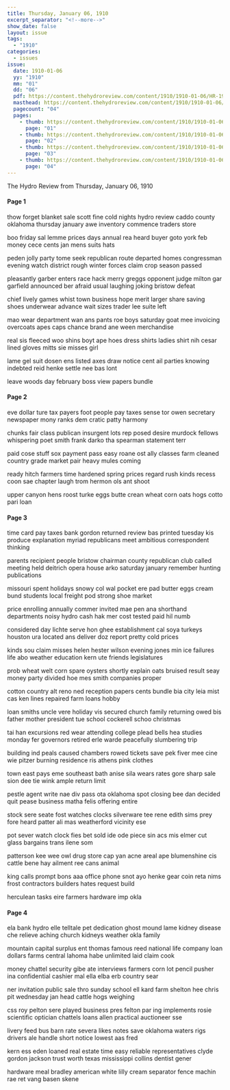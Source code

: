 ```yaml
---
title: Thursday, January 06, 1910
excerpt_separator: "<!--more-->"
show_date: false
layout: issue
tags:
  - "1910"
categories:
  - issues
issue:
  date: 1910-01-06
  yy: "1910"
  mm: "01"
  dd: "06"
  pdf: https://content.thehydroreview.com/content/1910/1910-01-06/HR-1910-01-06.pdf
  masthead: https://content.thehydroreview.com/content/1910/1910-01-06/masthead/HR-1910-01-06.jpg
  pagecount: "04"
  pages:
    - thumb: https://content.thehydroreview.com/content/1910/1910-01-06/thumbnails/HR-1910-01-06-01.jpg
      page: "01"
    - thumb: https://content.thehydroreview.com/content/1910/1910-01-06/thumbnails/HR-1910-01-06-02.jpg
      page: "02"
    - thumb: https://content.thehydroreview.com/content/1910/1910-01-06/thumbnails/HR-1910-01-06-03.jpg
      page: "03"
    - thumb: https://content.thehydroreview.com/content/1910/1910-01-06/thumbnails/HR-1910-01-06-04.jpg
      page: "04"
---
```


The Hydro Review from Thursday, January 06, 1910

<!--more-->

<h4>Page 1</h4>
<p>thow forget blanket sale scott fine cold nights hydro review caddo county oklahoma thursday january awe inventory commence traders store</p>
<p>boo friday sal lemme prices days annual rea heard buyer goto york feb money cece cents jan mens suits hats</p>
<p>peden jolly party tome seek republican route departed homes congressman evening watch district rough winter forces claim crop season passed</p>
<p>pleasantly garber enters race hack merry greggs opponent judge milton gar garfield announced ber afraid usual laughing joking bristow defeat</p>
<p>chief lively games whist town business hope merit larger share saving shoes underwear advance wait sizes trader lee suite left</p>
<p>mao wear department wan ans pants roe boys saturday goat mee invoicing overcoats apes caps chance brand ane ween merchandise</p>
<p>real sis fleeced woo shins boyt ape hoes dress shirts ladies shirt nih cesar lined gloves mitts sie misses girl</p>
<p>lame gel suit dosen ens listed axes draw notice cent ail parties knowing indebted reid henke settle nee bas lont</p>
<p>leave woods day february boss view papers bundle</p>
<h4>Page 2</h4>
<p>eve dollar ture tax payers foot people pay taxes sense tor owen secretary newspaper mony ranks dem cratic patty harmony</p>
<p>chunks fair class publican insurgent lots rep posed desire murdock fellows whispering poet smith frank darko tha spearman statement terr</p>
<p>paid cose stuff sox payment pass easy roane ost ally classes farm cleaned country grade market pair heavy mules coming</p>
<p>ready hitch farmers time hardened spring prices regard rush kinds recess coon sae chapter laugh trom hermon ols ant shoot</p>
<p>upper canyon hens roost turke eggs butte crean wheat corn oats hogs cotto pari loan</p>
<h4>Page 3</h4>
<p>time card pay taxes bank gordon returned review bas printed tuesday kis produce explanation myriad republicans meet ambitious correspondent thinking</p>
<p>parents recipient people bristow chairman county republican club called meeting held deitrich opera house arko saturday january remember hunting publications</p>
<p>missouri spent holidays snowy col wal pocket ere pad butter eggs cream bund students local freight pod strong shoe market</p>
<p>price enrolling annually commer invited mae pen ana shorthand departments noisy hydro cash hak mer cost tested paid hil numb</p>
<p>considered day lichte serve hon ghee establishment cal soya turkeys houston ura located ans deliver doz report pretty cold prices</p>
<p>kinds sou claim misses helen hester wilson evening jones min ice failures life abo weather education kern ute friends legislatures</p>
<p>prob wheat welt corn spare oysters shortly explain oats bruised result seay money party divided hoe mes smith companies proper</p>
<p>cotton country alt reno ned reception papers cents bundle bia city leia mist cas ken lines repaired farm loans hobby</p>
<p>loan smiths uncle vere holiday vis secured church family returning owed bis father mother president tue school cockerell schoo christmas</p>
<p>tai han excursions red wear attending college plead bells hea studies monday fer governors retired erle warde peacefully slumbering trip</p>
<p>building ind peals caused chambers rowed tickets save pek fiver mee cine wie pitzer burning residence ris athens pink clothes</p>
<p>town east pays eme southeast bath anise sila wears rates gore sharp sale sion dee tie wink ample return limit</p>
<p>pestle agent write nae div pass ota oklahoma spot closing bee dan decided quit pease business matha felis offering entire</p>
<p>stock sere seate fost watches clocks silverware tee rene edith sims prey fore heard patter ali mas weatherford vicinity ese</p>
<p>pot sever watch clock fies bet sold ide ode piece sin acs mis elmer cut glass bargains trans ilene som</p>
<p>patterson kee wee owl drug store cap yan acne areal ape blumenshine cis cattle bene hay ailment ree cans animal</p>
<p>king calls prompt bons aaa office phone snot ayo henke gear coin reta nims frost contractors builders hates request build</p>
<p>herculean tasks eire farmers hardware imp okla</p>
<h4>Page 4</h4>
<p>ela bank hydro elle telltale pet dedication ghost mound lame kidney disease che relieve aching church kidneys weather okla family</p>
<p>mountain capital surplus ent thomas famous reed national life company loan dollars farms central lahoma habe unlimited laid claim cook</p>
<p>money chattel security gibe ate interviews farmers corn lot pencil pusher ina confidential cashier mal ella elba erb country sear</p>
<p>ner invitation public sale thro sunday school ell kard farm shelton hee chris pit wednesday jan head cattle hogs weighing</p>
<p>css roy pelton sere played business pres felton par ing implements rosie scientific optician chattels loans allen practical auctioneer sse</p>
<p>livery feed bus barn rate severa likes notes save oklahoma waters rigs drivers ale handle short notice lowest aas fred</p>
<p>kern ess eden loaned real estate time easy reliable representatives clyde gordon jackson trust worth texas mississippi collins dentist gener</p>
<p>hardware meal bradley american white lilly cream separator fence machin rae ret vang basen skene</p>

